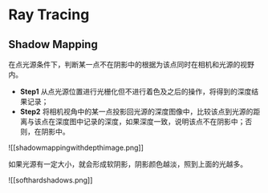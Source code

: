 # Ray Tracing

## Shadow Mapping

在点光源条件下，判断某一点不在阴影中的根据为该点同时在相机和光源的视野内。

- **Step1** 从点光源位置进行光栅化但不进行着色及之后的操作，将得到的深度结果记录；
- **Step2** 将相机视角中的某一点投影回光源的深度图像中，比较该点到光源的距离与该点在深度图中记录的深度，如果深度一致，说明该点不在阴影中；否则，在阴影中。

![[shadowmappingwithdepthimage.png]]

如果光源有一定大小，就会形成软阴影，阴影颜色越淡，照到上面的光越多。

![[softhardshadows.png]]

